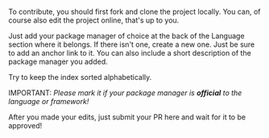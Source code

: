 To contribute, you should first fork and clone the project locally. You can, of course
also edit the project online, that's up to you.

Just add your package manager of choice at the back of the Language section where it
belongs. If there isn't one, create a new one. Just be sure to add an anchor link to it.
You can also include a short description of the package manager you added.

Try to keep the index sorted alphabetically.

IMPORTANT: _Please mark it if your package manager is __official__ to the language or framework!_

After you made your edits, just submit your PR here and wait for it to be approved!